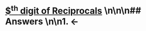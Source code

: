 # [$<sup>th</sup> digit of Reciprocals](https://projecteuler.net/problem=820) \n\n\n## Answers \n\n1. &larr;
